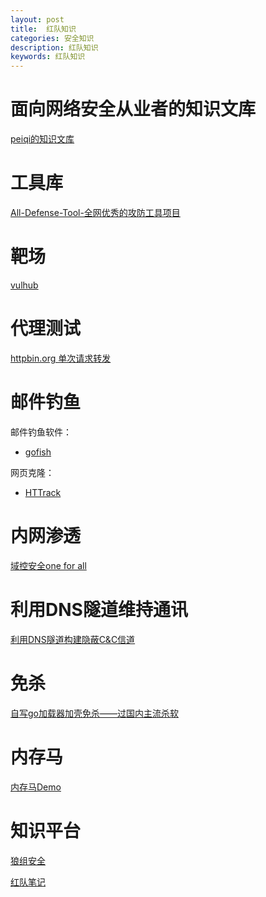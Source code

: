 ```yaml
---
layout: post
title:  红队知识
categories: 安全知识
description: 红队知识
keywords: 红队知识
---
```


# 面向网络安全从业者的知识文库


[peiqi的知识文库](http://wiki.peiqi.tech/)


# 工具库

[All-Defense-Tool-全网优秀的攻防工具项目](https://github.com/guchangan1/All-Defense-Tool.git)

# 靶场
[vulhub](https://github.com/vulhub/vulhub)


# 代理测试
[httpbin.org 单次请求转发
](https://httpbin.org/#/Redirects/post_redirect_to)

# 邮件钓鱼

邮件钓鱼软件：

- [gofish](Gophish钓鱼测试)

网页克隆：

- [HTTrack](https://zhuanlan.zhihu.com/p/166353686)

# 内网渗透

[域控安全one for all
](https://github.com/JDArmy/DCSec.git)

# 利用DNS隧道维持通讯

[利用DNS隧道构建隐蔽C&C信道
](https://www.freebuf.com/articles/network/208242.html)

# 免杀
[自写go加载器加壳免杀——过国内主流杀软](https://cloud.tencent.com/developer/article/1901720)


# 内存马
[内存马Demo
](https://github.com/jweny/MemShellDemo.git)


# 知识平台

[狼组安全](https://wiki.wgpsec.org/knowledge/code-audit/java-code-base.html)

[红队笔记](https://github.com/biggerduck/RedTeamNotes)
